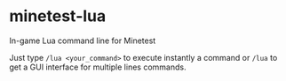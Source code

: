 # minetest-lua
In-game Lua command line for Minetest

Just type `/lua <your_command>` to execute instantly a command
or `/lua` to get a GUI interface for multiple lines commands.
